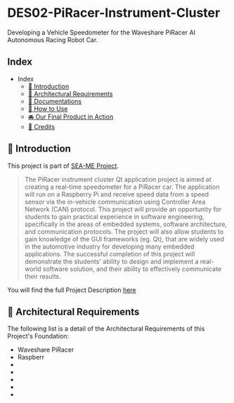 # DES02-PiRacer-Instrument-Cluster
Developing a Vehicle Speedometer for the Waveshare PiRacer AI Autonomous Racing Robot Car.

## Index
- Index
  - [:loudspeaker:  Introduction](#microphone--introduction)
  - [:wrench:  Architectural Requirements](#microphone--introduction)
  - [:memo:  Documentations](#microphone--introduction)
  - [:pushpin:  How to Use](#microphone--introduction)
  - [:oncoming_automobile:  Our Final Product in Action](#microphone--introduction)
  - [:purple_heart:  Credits](#microphone--introduction)

## :loudspeaker:  Introduction
This project is part of [SEA-ME Project](https://github.com/SEA-ME).
> The PiRacer instrument cluster Qt application project is aimed at creating a real-time speedometer for a PiRacer car. The application will run on a Raspberry Pi and receive speed data from a speed sensor via the in-vehicle communication using Controller Area Network (CAN) protocol. This project will provide an opportunity for students to gain practical experience in software engineering, specifically in the areas of embedded systems, software architecture, and communication protocols. The project will also allow students to gain knowledge of the GUI frameworks (eg. Qt), that are widely used in the automotive industry for developing many embedded applications. The successful completion of this project will demonstrate the students' ability to design and implement a real-world software solution, and their ability to effectively communicate their results.

You will find the full Project Description [here](https://github.com/SEA-ME/DES_Instrument-Cluster)


## :wrench:  Architectural Requirements
The following list is a detail of the Architectural Requirements of this Project's Foundation:

- Waveshare PiRacer
- Raspberr
-
-
-
-
-




